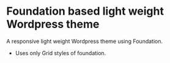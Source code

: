 Foundation based light weight Wordpress theme
=============================================

A responsive light weight Wordpress theme using Foundation.

* Uses only Grid styles of foundation.
